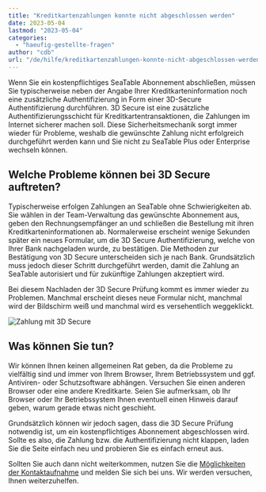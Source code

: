 ```yaml
---
title: "Kreditkartenzahlungen konnte nicht abgeschlossen werden"
date: 2023-05-04
lastmod: "2023-05-04"
categories: 
  - "haeufig-gestellte-fragen"
author: "cdb"
url: "/de/hilfe/kreditkartenzahlungen-konnte-nicht-abgeschlossen-werden"
---
```


Wenn Sie ein kostenpflichtiges SeaTable Abonnement abschließen, müssen Sie typischerweise neben der Angabe Ihrer Kreditkarteninformation noch eine zusätzliche Authentifizierung in Form einer 3D-Secure Authentifizierung durchführen. 3D Secure ist eine zusätzliche Authentifizierungsschicht für Kreditkartentransaktionen, die Zahlungen im Internet sicherer machen soll. Diese Sicherheitsmechanik sorgt immer wieder für Probleme, weshalb die gewünschte Zahlung nicht erfolgreich durchgeführt werden kann und Sie nicht zu SeaTable Plus oder Enterprise wechseln können.

## Welche Probleme können bei 3D Secure auftreten?

Typischerweise erfolgen Zahlungen an SeaTable ohne Schwierigkeiten ab. Sie wählen in der Team-Verwaltung das gewünschte Abonnement aus, geben den Rechnungsempfänger an und schließen die Bestellung mit ihren Kreditkarteninformationen ab. Normalerweise erscheint wenige Sekunden später ein neues Formular, um die 3D Secure Authentifizierung, welche von Ihrer Bank nachgeladen wurde, zu bestätigen. Die Methoden zur Bestätigung von 3D Secure unterscheiden sich je nach Bank. Grundsätzlich muss jedoch dieser Schritt durchgeführt werden, damit die Zahlung an SeaTable autorisiert und für zukünftige Zahlungen akzeptiert wird.

Bei diesem Nachladen der 3D Secure Prüfung kommt es immer wieder zu Problemen. Manchmal erscheint dieses neue Formular nicht, manchmal wird der Bildschirm weiß und manchmal wird es versehentlich weggeklickt.

![Zahlung mit 3D Secure](https://seatable.io/wp-content/uploads/2023/05/3d_secure_payment.gif)

## Was können Sie tun?

Wir können Ihnen keinen allgemeinen Rat geben, da die Probleme zu vielfältig sind und immer von Ihrem Browser, Ihrem Betriebssystem und ggf. Antiviren- oder Schutzsoftware abhängen. Versuchen Sie einen anderen Browser oder eine andere Kreditkarte. Seien Sie aufmerksam, ob Ihr Browser oder Ihr Betriebssystem Ihnen eventuell einen Hinweis darauf geben, warum gerade etwas nicht geschieht.

Grundsätzlich können wir jedoch sagen, dass die 3D Secure Prüfung notwendig ist, um ein kostenpflichtiges Abonnement abgeschlossen wird. Sollte es also, die Zahlung bzw. die Authentifizierung nicht klappen, laden Sie die Seite einfach neu und probieren Sie es einfach erneut aus.

Sollten Sie auch dann nicht weiterkommen, nutzen Sie die [Möglichkeiten der Kontaktaufnahme](https://seatable.io/kontakt/) und melden Sie sich bei uns. Wir werden versuchen, Ihnen weiterzuhelfen.
